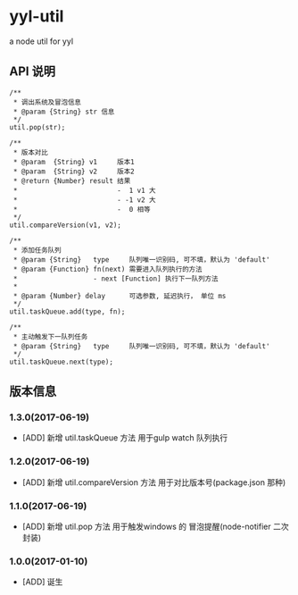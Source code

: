 # yyl-util 
a node util for yyl

## API 说明
```
/**
 * 调出系统及冒泡信息
 * @param {String} str 信息
 */
util.pop(str);

/**
 * 版本对比
 * @param  {String} v1     版本1
 * @param  {String} v2     版本2
 * @return {Number} result 结果
 *                         -  1 v1 大
 *                         - -1 v2 大
 *                         -  0 相等
 */
util.compareVersion(v1, v2);

/**
 * 添加任务队列
 * @param {String}   type     队列唯一识别码, 可不填，默认为 'default'
 * @param {Function} fn(next) 需要进入队列执行的方法
 *                   - next [Function] 执行下一队列方法
 *
 * @param {Number} delay      可选参数, 延迟执行， 单位 ms
 */
util.taskQueue.add(type, fn);

/**
 * 主动触发下一队列任务
 * @param {String}   type     队列唯一识别码, 可不填，默认为 'default'
 */
util.taskQueue.next(type);
```

## 版本信息
### 1.3.0(2017-06-19)
* [ADD] 新增 util.taskQueue 方法 用于gulp watch 队列执行

### 1.2.0(2017-06-19)
* [ADD] 新增 util.compareVersion 方法 用于对比版本号(package.json 那种)

### 1.1.0(2017-06-19)
* [ADD] 新增 util.pop 方法 用于触发windows 的 冒泡提醒(node-notifier 二次封装)

### 1.0.0(2017-01-10)
* [ADD] 诞生
